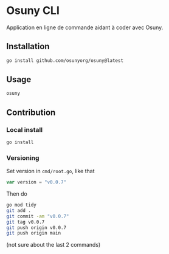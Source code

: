 # Osuny CLI

Application en ligne de commande aidant à coder avec Osuny.

## Installation

```bash
go install github.com/osunyorg/osuny@latest
```

## Usage

```bash
osuny
```

## Contribution

### Local install

```bash 
go install
```

### Versioning

Set version in `cmd/root.go`, like that 

```go
var version = "v0.0.7"
```

Then do

```bash
go mod tidy
git add .
git commit -am "v0.0.7"
git tag v0.0.7
git push origin v0.0.7
git push origin main
```
(not sure about the last 2 commands)

